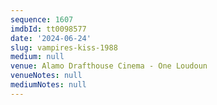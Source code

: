 ```yaml
---
sequence: 1607
imdbId: tt0098577
date: '2024-06-24'
slug: vampires-kiss-1988
medium: null
venue: Alamo Drafthouse Cinema - One Loudoun
venueNotes: null
mediumNotes: null
---
```


